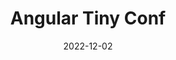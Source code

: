---
path: "/blog/2022/angular-tiny-conf"
date: "2022-12-02"
title: "Angular Tiny Conf"
videoUrl: "https://www.youtube.com/embed/M65J8pSqU14"
---